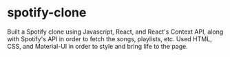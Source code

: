 # spotify-clone
Built a Spotify clone using Javascript, React, and React's Context API, along with Spotify's API in order to fetch the songs, playlists, etc. Used HTML, CSS, and Material-UI in order to style and bring life to the page.
